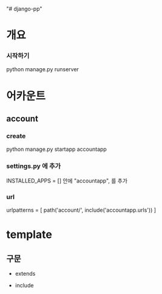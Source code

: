 "# django-pp" 

# 개요

### 시작하기
python manage.py runserver

# 어카운트

## account
### create
python manage.py startapp accountapp
### settings.py 에 추가
INSTALLED_APPS = [] 안에 
"accountapp",
를 추가

### url
urlpatterns = [
    path('account/', include('accountapp.urls'))
]

# template

## 구문
- extends

- include
